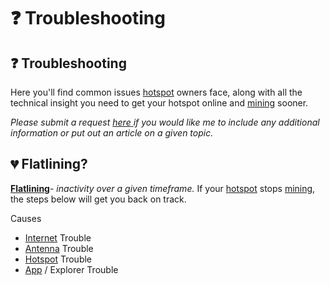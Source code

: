 # ❓ Troubleshooting

## ❓ Troubleshooting

Here you'll find common issues [hotspot](../helium-glossary.md#hotspot) owners face, along with all the technical insight you need to get your hotspot online and [mining](../helium-glossary.md#mining) sooner.

_Please submit a request_ [_here_ ](contact/email.md)_if you would like me to include any additional information or put out an article on a given topic._

## 💔 Flatlining?

[**Flatlining**](../helium-glossary.md#flatline)- _inactivity over a given timeframe._ If your [hotspot](../helium-glossary.md#hotspot) stops [mining](../helium-glossary.md#mining), the steps below will get you back on track.

Causes

* [Internet](internet/) Trouble
* [Antenna](antenna/) Trouble
* [Hotspot](hotspot/) Trouble
* [App](app/) / Explorer Trouble
